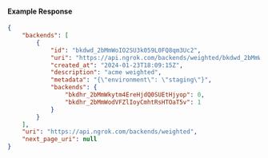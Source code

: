 <!-- Code generated for API Clients. DO NOT EDIT. -->

#### Example Response

```json
{
	"backends": [
		{
			"id": "bkdwd_2bMmWoIO2SU3k059L0FQ8qm3Uc2",
			"uri": "https://api.ngrok.com/backends/weighted/bkdwd_2bMmWoIO2SU3k059L0FQ8qm3Uc2",
			"created_at": "2024-01-23T18:09:15Z",
			"description": "acme weighted",
			"metadata": "{\"environment\": \"staging\"}",
			"backends": {
				"bkdhr_2bMmWkytm4EreHjdQ0SUEtHjyop": 0,
				"bkdhr_2bMmWodVFZlIoyCmhtRsHTOaT5v": 1
			}
		}
	],
	"uri": "https://api.ngrok.com/backends/weighted",
	"next_page_uri": null
}
```
